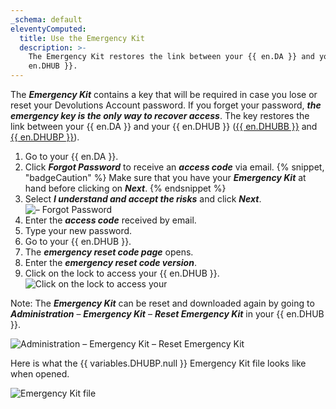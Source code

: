 ```yaml
---
_schema: default
eleventyComputed:
  title: Use the Emergency Kit
  description: >-
    The Emergency Kit restores the link between your {{ en.DA }} and your {{
    en.DHUB }}.
---
```

The ***Emergency Kit*** contains a key that will be required in case you lose or reset your Devolutions Account password. If you forget your password, ***the emergency key is the only way to recover access***. The key restores the link between your {{ en.DA }} and your {{ en.DHUB }} ([{{ en.DHUBB }}](/hub/getting-started/create-hub/hub-personal/) and [{{ en.DHUBP }}](/hub/getting-started/create-hub/hub-business/)).

1. Go to your {{ en.DA }}.
2. Click ***Forgot Password*** to receive an ***access code*** via email. {% snippet, "badgeCaution" %}
                                 Make sure that you have your ***Emergency Kit*** at hand before clicking on ***Next***.
                                 {% endsnippet %}
3. Select ***I understand and accept the risks*** and click ***Next***. ![– Forgot Password](https://cdnweb.devolutions.net/docs/docs_en_kb_KB6197.png)
4. Enter the ***access code*** received by email.
5. Type your new password.
6. Go to your {{ en.DHUB }}.
7. The ***emergency reset code page*** opens.
8. Enter the ***emergency reset code version***.
9. Click on the lock to access your {{ en.DHUB }}. ![Click on the lock to access your](https://cdnweb.devolutions.net/docs/docs_en_kb_KB6200.png)

Note: The ***Emergency Kit*** can be reset and downloaded again by going to ***Administration*** – ***Emergency Kit*** – ***Reset Emergency Kit*** in your {{ en.DHUB }}.

![Administration – Emergency Kit – Reset Emergency Kit](https://cdnweb.devolutions.net/docs/DVLS6079_2024_2.png)

Here is what the {{ variables.DHUBP.null }} Emergency Kit file looks like when opened.

![Emergency Kit file](https://cdnweb.devolutions.net/docs/DVLS6080_2024_2.png)

&nbsp;